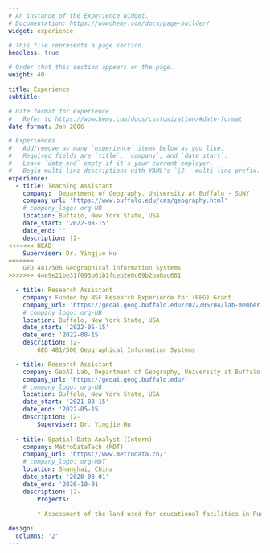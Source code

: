 ```yaml
---
# An instance of the Experience widget.
# Documentation: https://wowchemy.com/docs/page-builder/
widget: experience

# This file represents a page section.
headless: true

# Order that this section appears on the page.
weight: 40

title: Experience
subtitle:

# Date format for experience
#   Refer to https://wowchemy.com/docs/customization/#date-format
date_format: Jan 2006

# Experiences.
#   Add/remove as many `experience` items below as you like.
#   Required fields are `title`, `company`, and `date_start`.
#   Leave `date_end` empty if it's your current employer.
#   Begin multi-line descriptions with YAML's `|2-` multi-line prefix.
experience:
  - title: Teaching Assistant
    company:  Department of Geography, University at Buffalo - SUNY
    company_url: 'https://www.buffalo.edu/cas/geography.html'
    # company_logo: org-UB
    location: Buffalo, New York State, USA
    date_start: '2022-08-15'
    date_end: ''
    description: |2-
<<<<<<< HEAD
    Superviser: Dr. Yingjie Hu
=======
    GEO 481/506 Geographical Information Systems
>>>>>>> 44e9e21be31f093b61b1fceb2e0c69b2ba0ac661

  - title: Research Assistant
    company: Funded by NSF Research Experience for (REG) Grant
    company_url: 'https://geoai.geog.buffalo.edu/2022/06/04/lab-member-ryan-zhou-receives-an-nsf-research-experience-for-graduates-reg-award-to-study-community-resilience-during-natural-disasters/'
    # company_logo: org-UB
    location: Buffalo, New York State, USA
    date_start: '2022-05-15'
    date_end: '2022-08-15'
    description: |2-
        GEO 481/506 Geographical Information Systems

  - title: Research Assistant
    company: GeoAI Lab, Department of Geography, University at Buffalo - SUNY
    company_url: 'https://geoai.geog.buffalo.edu/'
    # company_logo: org-UB
    location: Buffalo, New York State, USA
    date_start: '2021-08-15'
    date_end: '2022-05-15'
    description: |2-
        Superviser: Dr. Yingjie Hu
        
  - title: Spatial Data Analyst (Intern)
    company: MetroDataTech (MDT)
    company_url: 'https://www.metrodata.cn/'
    # company_logo: org-MDT
    location: Shanghai, China
    date_start: '2020-08-01'
    date_end: '2020-10-01'
    description: |2-
        Projects:
        
        * Assessment of the land used for educational facilities in Pudong, Shanghai

design:
  columns: '2'
---
```

